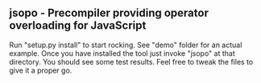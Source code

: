 ## jsopo - Precompiler providing operator overloading for JavaScript

Run "setup.py install" to start rocking. See "demo" folder for an actual example. Once you have installed the tool just invoke "jsopo" at that directory. You should see some test results. Feel free to tweak the files to give it a proper go.
